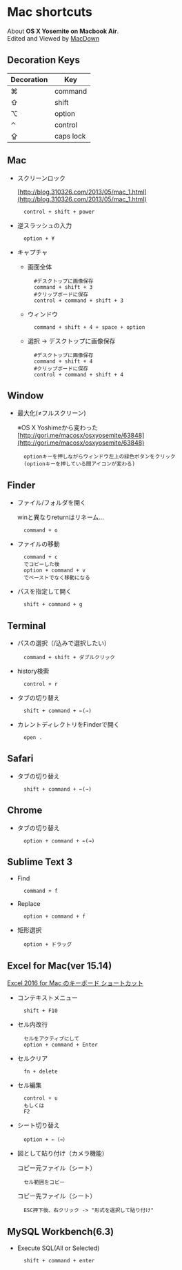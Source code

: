 # Mac shortcuts

About **OS X Yosemite on Macbook Air**.  
Edited and Viewed by [MacDown](http://macdown.uranusjr.com)

## Decoration Keys

|Decoration|Key|
|---|---|
|⌘|command|
|⇧|shift|
|⌥|option|
|⌃|control|
|⇪|caps lock|

## Mac

- スクリーンロック

	[http://blog.310326.com/2013/05/mac_1.html](http://blog.310326.com/2013/05/mac_1.html)

		control + shift + power

- 逆スラッシュの入力

		option + ¥

- キャプチャ
	- 画面全体

			#デスクトップに画像保存
			command + shift + 3
			#クリップボードに保存
			control + command + shift + 3

	- ウィンドウ

			command + shift + 4 + space + option

	- 選択 -> デスクトップに画像保存

			#デスクトップに画像保存
			command + shift + 4
			#クリップボードに保存
			control + command + shift + 4

## Window

- 最大化(≠フルスクリーン)

	※OS X Yoshimeから変わった  
	[http://gori.me/macosx/osxyosemite/63848](http://gori.me/macosx/osxyosemite/63848)

		optionキーを押しながらウィンドウ左上の緑色ボタンをクリック
		(optionキーを押している間アイコンが変わる)


## Finder

- ファイル/フォルダを開く

	winと異なりreturnはリネーム...

		command + o

- ファイルの移動

		command + c
		でコピーした後
		option + command + v
		でペーストでなく移動になる

- パスを指定して開く

		shift + command + g

## Terminal

- パスの選択（/込みで選択したい）

		command + shift + ダブルクリック

- history検索

		control + r

- タブの切り替え

		shift + command + ←(→)

- カレントディレクトリをFinderで開く

		open .

## Safari

- タブの切り替え

		shift + command + ←(→)

## Chrome

- タブの切り替え

		option + command + ←(→)

## Sublime Text 3

- Find

		command + f

- Replace

		option + command + f

- 矩形選択

		option + ドラッグ

## Excel for Mac(ver 15.14)

[Excel 2016 for Mac のキーボード ショートカット](https://support.office.com/ja-jp/article/Excel-2016-for-Mac-のキーボード-ショートカット-acf5419e-1f87-444d-962f-4e951a658ccd)


- コンテキストメニュー

		shift + F10

- セル内改行

		セルをアクティブにして
		option + command + Enter

- セルクリア

		fn + delete

- セル編集

		control + u
		もしくは
		F2

- シート切り替え

		option + ←（→）

- 図として貼り付け（カメラ機能）

	コピー元ファイル（シート）

		セル範囲をコピー

	コピー先ファイル（シート）

		ESC押下後、右クリック -> "形式を選択して貼り付け"

## MySQL Workbench(6.3)

- Execute SQL(All or Selected)

		shift + command + enter
